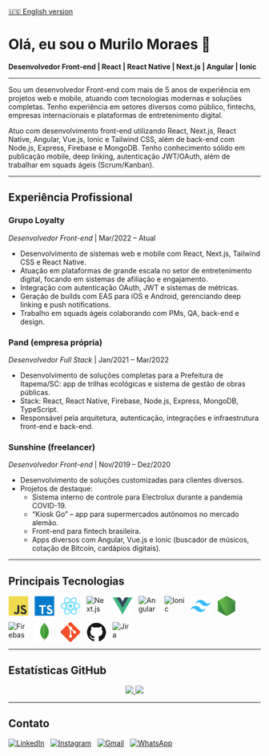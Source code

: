 [🇺🇸 English version](README_EN.md)

# Olá, eu sou o Murilo Moraes 👋  
**Desenvolvedor Front-end | React | React Native | Next.js | Angular | Ionic**

---

Sou um desenvolvedor Front-end com mais de 5 anos de experiência em projetos web e mobile, atuando com tecnologias modernas e soluções completas. Tenho experiência em setores diversos como público, fintechs, empresas internacionais e plataformas de entretenimento digital.

Atuo com desenvolvimento front-end utilizando React, Next.js, React Native, Angular, Vue.js, Ionic e Tailwind CSS, além de back-end com Node.js, Express, Firebase e MongoDB. Tenho conhecimento sólido em publicação mobile, deep linking, autenticação JWT/OAuth, além de trabalhar em squads ágeis (Scrum/Kanban).

---

## Experiência Profissional

### Grupo Loyalty  
*Desenvolvedor Front-end* | Mar/2022 – Atual  
- Desenvolvimento de sistemas web e mobile com React, Next.js, Tailwind CSS e React Native.  
- Atuação em plataformas de grande escala no setor de entretenimento digital, focando em sistemas de afiliação e engajamento.  
- Integração com autenticação OAuth, JWT e sistemas de métricas.  
- Geração de builds com EAS para iOS e Android, gerenciando deep linking e push notifications.  
- Trabalho em squads ágeis colaborando com PMs, QA, back-end e design.

### Pand (empresa própria)  
*Desenvolvedor Full Stack* | Jan/2021 – Mar/2022  
- Desenvolvimento de soluções completas para a Prefeitura de Itapema/SC: app de trilhas ecológicas e sistema de gestão de obras públicas.  
- Stack: React, React Native, Firebase, Node.js, Express, MongoDB, TypeScript.  
- Responsável pela arquitetura, autenticação, integrações e infraestrutura front-end e back-end.

### Sunshine (freelancer)  
*Desenvolvedor Front-end* | Nov/2019 – Dez/2020  
- Desenvolvimento de soluções customizadas para clientes diversos.  
- Projetos de destaque:  
  - Sistema interno de controle para Electrolux durante a pandemia COVID-19.  
  - “Kiosk Go” – app para supermercados autônomos no mercado alemão.  
  - Front-end para fintech brasileira.  
  - Apps diversos com Angular, Vue.js e Ionic (buscador de músicos, cotação de Bitcoin, cardápios digitais).

---

## Principais Tecnologias

<div style="display: flex; gap: 12px; flex-wrap: wrap;">
  <img alt="JavaScript" src="https://raw.githubusercontent.com/devicons/devicon/master/icons/javascript/javascript-original.svg" width="40" height="40" />
  <img alt="TypeScript" src="https://raw.githubusercontent.com/devicons/devicon/master/icons/typescript/typescript-original.svg" width="40" height="40" />
  <img alt="React" src="https://raw.githubusercontent.com/devicons/devicon/master/icons/react/react-original.svg" width="40" height="40" />
  <img alt="Next.js" src="https://cdn.jsdelivr.net/gh/devicons/devicon/icons/nextjs/nextjs-original.svg" width="40" height="40" />
  <img alt="Vue.js" src="https://raw.githubusercontent.com/devicons/devicon/master/icons/vuejs/vuejs-original.svg" width="40" height="40" />
  <img alt="Angular" src="https://cdn.jsdelivr.net/gh/devicons/devicon/icons/angularjs/angularjs-original.svg" width="40" height="40" />
  <img alt="Ionic" src="https://cdn.jsdelivr.net/gh/devicons/devicon/icons/ionic/ionic-original.svg" width="40" height="40" />
  <img alt="Tailwind CSS" src="https://raw.githubusercontent.com/devicons/devicon/master/icons/tailwindcss/tailwindcss-plain.svg" width="40" height="40" />
  <img alt="Node.js" src="https://raw.githubusercontent.com/devicons/devicon/master/icons/nodejs/nodejs-original.svg" width="40" height="40" />
  <img alt="Firebase" src="https://www.vectorlogo.zone/logos/firebase/firebase-icon.svg" width="40" height="40" />
  <img alt="MongoDB" src="https://raw.githubusercontent.com/devicons/devicon/master/icons/mongodb/mongodb-original.svg" width="40" height="40" />
  <img alt="Git" src="https://raw.githubusercontent.com/devicons/devicon/master/icons/git/git-original.svg" width="40" height="40" />
  <img alt="GitHub" src="https://raw.githubusercontent.com/devicons/devicon/master/icons/github/github-original.svg" width="40" height="40" />
  <img alt="Jira" src="https://cdn.worldvectorlogo.com/logos/jira-2.svg" width="40" height="40" />
</div>

---

## Estatísticas GitHub

<div align="center">
  <a href="https://github.com/MurilosMoraes" target="_blank">
    <img height="160" src="https://github-readme-stats.vercel.app/api?username=murilosmoraes&show_icons=true&theme=dark&include_all_commits=true&count_private=true" />
    <img height="160" src="https://github-readme-stats.vercel.app/api/top-langs/?username=murilosmoraes&layout=compact&langs_count=7&theme=dark" />
  </a>
</div>

---

## Contato

<div style="display: flex; gap: 12px;">
  <a href="https://www.linkedin.com/in/murilo-moraes-3a297222b/" target="_blank">
    <img src="https://img.shields.io/badge/LinkedIn-%230077B5?style=for-the-badge&logo=linkedin&logoColor=white" alt="LinkedIn" />
  </a>
  <a href="https://www.instagram.com/murilomoraes_dev/" target="_blank">
    <img src="https://img.shields.io/badge/Instagram-%23E4405F?style=for-the-badge&logo=instagram&logoColor=white" alt="Instagram" />
  </a>
  <a href="mailto:murilosilvamoraes@gmail.com">
    <img src="https://img.shields.io/badge/Gmail-%23333?style=for-the-badge&logo=gmail&logoColor=white" alt="Gmail" />
  </a>
  <a href="https://wa.me/5547999023880?text=Olá!%20Encontrei%20seu%20perfil%20no%20GitHub" target="_blank">
    <img src="https://img.shields.io/badge/WhatsApp-25D366?style=for-the-badge&logo=whatsapp&logoColor=white" alt="WhatsApp" />
  </a>
</div>
